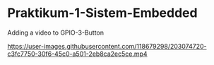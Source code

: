 # Praktikum-1-Sistem-Embedded
Adding a video to GPIO-3-Button


https://user-images.githubusercontent.com/118679298/203074720-c3fc7750-30f6-45c0-a501-2eb8ca2ec5ce.mp4

